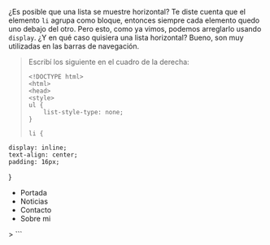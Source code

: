 ¿Es posible que una lista se muestre horizontal?
Te diste cuenta que el elemento `li` agrupa como bloque, entonces siempre cada elemento quedo uno debajo del otro. Pero esto, como ya vimos, podemos arreglarlo usando `display`. 
¿Y en qué caso quisiera una lista horizontal? Bueno, son muy utilizadas en las barras de navegación.

> Escribí los siguiente en el cuadro de la derecha:
>
> ```
> <!DOCTYPE html>
> <html>
> <head>
> <style>
> ul {
>     list-style-type: none;
> }
> 
> li {
    display: inline;
    text-align: center;
    padding: 16px;
}
</style>
</head>
<body>
<nav>
<ul>
  <li>Portada</li>
  <li>Noticias</li>
  <li>Contacto</li>
  <li>Sobre mi</li>
</ul>
</nav>
</body>
</html>
> ```
